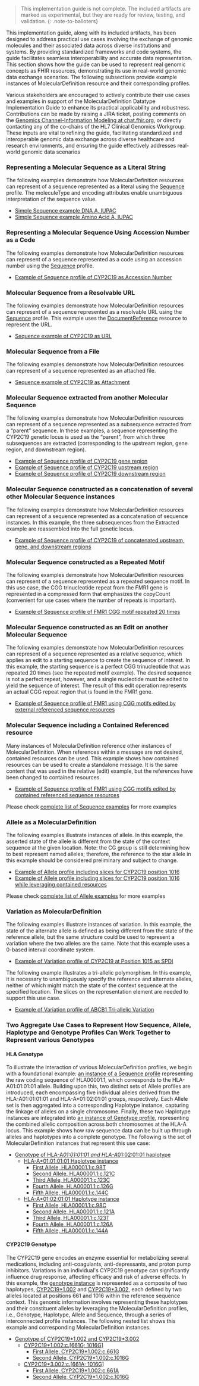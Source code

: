 >This implementation guide is not complete. The included artifacts are marked as experimental, but they are ready for review, testing, and validation.
{: .note-to-balloters}

This implementation guide, along with its included artifacts, has been designed to address practical use cases involving the exchange of genomic molecules and their associated data across diverse institutions and systems. By providing standardized frameworks and code systems, the guide facilitates seamless interoperability and accurate data representation. This section shows how the guide can be used to represent real genomic concepts as FHIR resources, demonstrating its use in real-world genomic data exchange scenarios. The following subsections provide example instances of MolecularDefinition resource and their corresponding profiles.

Various stakeholders are encouraged to actively contribute their use cases and examples in support of the MolecularDefinition Datatype Implementation Guide to enhance its practical applicability and robustness. Contributions can be made by raising a JIRA ticket, posting comments on the [Genomics Channel-Information Modeling at chat.fhir.org](https://chat.fhir.org/#narrow/channel/179197-genomics/topic/Information.20Modeling/with/539164816), or directly contacting any of the co-chairs of the HL7 Clinical Genomics Workgroup. These inputs are vital to refining the guide, facilitating standardized and interoperable genomic data exchange across diverse healthcare and research environments, and ensuring the guide effectively addresses real-world genomic data scenarios

### Representing a Molecular Sequence as a Literal String
The following examples demonstrate how MolecularDefinition resources can represent of a sequence represented as a literal using the [Sequence](StructureDefinition-sequence.html) profile. The moleculeType and encoding attributes enable unambiguous interpretation of the sequence value.

- [Simple Sequence example DNA A, IUPAC](MolecularDefinition-example-sequence-a-dna-iupac.html)
- [Simple Sequence example Amino Acid A, IUPAC](MolecularDefinition-example-sequence-a-aa-iupac.html)

### Representing a Molecular Sequence Using Accession Number as a Code
The following examples demonstrate how MolecularDefinition resources can represent of a sequence represented as a code using an accession number using the [Sequence](StructureDefinition-sequence.html) profile.

- [Example of Sequence profile of CYP2C19 as Accession Number](MolecularDefinition-example-genomic-cyp2c19-accession.html)

### Molecular Sequence from a Resolvable URL
The following examples demonstrate how MolecularDefinition resources can represent of a sequence represented as a resolvable URL using the [Sequence](StructureDefinition-sequence.html) profile. This example uses the [DocumentReference]({{site.data.fhir.path}}documentreference.html) resource to represent the URL.

- [Sequence example of CYP2C19 as URL](MolecularDefinition-example-sequence-cyp2c19-url.html)

### Molecular Sequence from a File
The following examples demonstrate how MolecularDefinition resources can represent of a sequence represented as an attached file.

- [Sequence example of CYP2C19 as Attachment](MolecularDefinition-example-sequence-cyp2c19-attached.html)

### Molecular Sequence extracted from another Molecular Sequence
The following examples demonstrate how MolecularDefinition resources can represent of a sequence represented as a subsequence extracted from a “parent” sequence. In these examples, a sequence representing the CYP2C19 genetic locus is used as the “parent”, from which three subsequences are extracted (corresponding to the upstream region, gene region, and downstream region).

- [Example of Sequence profile of CYP2C19 gene region](MolecularDefinition-example-sequence-cyp2c19-gene-region.html)
- [Example of Sequence profile of CYP2C19 upstream region](MolecularDefinition-example-sequence-cyp2c19-upstream-region.html)
- [Example of Sequence profile of CYP2C19 downstream region](MolecularDefinition-example-sequence-cyp2c19-downstream-region.html)

### Molecular Sequence constructed as a concatenation of several other Molecular Sequence instances
The following examples demonstrate how MolecularDefinition resources can represent of a sequence represented as a concatenation of sequence instances. In this example, the three subsequences from the Extracted example are reassembled into the full genetic locus.

- [Example of Sequence profile of CYP2C19 of concatenated upstream, gene, and downstream regions](MolecularDefinition-example-sequence-cyp2c19-concatenated-regions.html)

### Molecular Sequence constructed as a Repeated Motif
The following examples demonstrate how MolecularDefinition resources can represent of a sequence represented as a repeated sequence motif. In this use case, the CGG trinucleotide repeat from the FMR1 gene is represented in a compressed form that emphasizes the copyCount (convenient for use cases where the number of repeats is important).

- [Example of Sequence profile of FMR1 CGG motif repeated 20 times](MolecularDefinition-example-sequence-fmr1-cgg-20x-repeat.html)

### Molecular Sequence constructed as an Edit on another Molecular Sequence
The following examples demonstrate how MolecularDefinition resources can represent of a sequence represented as a relative sequence, which applies an edit to a starting sequence to create the sequence of interest. In this example, the starting sequence is a perfect CGG trinucleotide that was repeated 20 times (see the repeated motif example). The desired sequence is not a perfect repeat, however, and a single nucleotide must be edited to yield the sequence of interest. The result of this edit operation represents an actual CGG repeat region that is found in the FMR1 gene.

- [Example of Sequence profile of FMR1 using CGG motifs edited by external referenced sequence resources](MolecularDefinition-example-sequence-fmr1-cgg-20x-edited-referenced.html)

### Molecular Sequence including a Contained Referenced resource
Many instances of MolecularDefinition reference other instances of MolecularDefinition. When references within a message are not desired, contained resources can be used. This example shows how contained resources can be used to create a standalone message. It is the same content that was used in the relative (edit) example, but the references have been changed to contained resources.

- [Example of Sequence profile of FMR1 using CGG motifs edited by contained referenced sequence resources](MolecularDefinition-example-sequence-fmr1-cgg-20x-edited-contained.html)

Please check [complete list of Sequence examples](StructureDefinition-sequence-examples.html) for more examples

### Allele as a MolecularDefinition
The following examples illustrate instances of allele. In this example, the asserted state of the allele is different from the state of the context sequence at the given location. Note: the CG group is still determining how to best represent named alleles; therefore, the reference to the star allele in this example should be considered preliminary and subject to change.

- [Example of Allele profile including slices for CYP2C19 position 1016](MolecularDefinition-example-allelesliced-cyp2c19-1016g.html)
- [Example of Allele profile including slices for CYP2C19 position 1016 while leveraging contained resources](MolecularDefinition-example-allelesliced-cyp2c19-1016-cont.html)

Please check [complete list of Allele examples](StructureDefinition-allele-examples.html) for more examples

### Variation as MolecularDefinition
The following examples illustrate instances of variation. In this example, the state of the alternate allele is defined as being different from the state of the reference allele, but the same structure could be used to represent a variation where the two alleles are the same. Note that this example uses a 0-based interval coordinate system.

- [Example of Variation profile of CYP2C19 at Position 1015 as SPDI](MolecularDefinition-example-variation-cyp2c19-1015-spdi.html)

The following example illustrates a tri-allelic polymorphism. In this example, it is necessary to unambiguously specify the reference and alternate alleles, neither of which might match the state of the context sequence at the specified location. The slices on the representation element are needed to support this use case.
- [Example of Variation profile of ABCB1 Tri-allelic Variation](MolecularDefinition-example-variation-tri-allelic-ABCB1.html)

### Two Aggregate Use Cases to Represent How Sequence, Allele, Haplotype and Genotype Profiles Can Work Together to Represent various Genotypes

#### HLA Genotype 
To illustrate the interaction of various MolecularDefinition profiles, we begin with a foundational example: [an instance of a Sequence profile](MolecularDefinition-example-sequence-hla000011.html) representing the raw coding sequence of HLA00001.1, which corresponds to the HLA-A01:01:01:01 allele. Building upon this, two distinct sets of Allele profiles are introduced, each encompassing five individual alleles derived from the HLA-A01:01:01:01 and HLA-A*01:02:01:01 groups, respectively. Each Allele set is then aggregated into a corresponding Haplotype instance, capturing the linkage of alleles on a single chromosome. Finally, these two Haplotype instances are integrated into [an instance of Genotype profile](MolecularDefinition-example-genotype-hla-00001-and-2.html), representing the combined allelic composition across both chromosomes at the HLA-A locus. This example shows how raw sequence data can be built up through alleles and haplotypes into a complete genotype. The following is the set of MolecularDefinition instances that represent this use case:

- [Genotype of HLA-A*01:01:01:01 and HLA-A*01:02:01:01 haplotype](MolecularDefinition-example-genotype-hla-00001-and-2.html)
   - [HLA-A*01:01:01:01 Haplotype instance](MolecularDefinition-example-haplotype-hla-00001.html)
      - [First Allele, HLA00001.1:c.98T](MolecularDefinition-example-allelesliced-hla-98-t.html)
      - [Second Allele, HLA00001.1:c.121C](MolecularDefinition-example-allelesliced-hla-121-c.html)
      - [Third Allele, HLA00001.1:c.123C](MolecularDefinition-example-allelesliced-hla-123-c.html)
      - [Fourth Allele, HLA00001.1:c.126G](MolecularDefinition-example-allelesliced-hla-126-g.html)
      - [Fifth Allele, HLA00001.1:c.144C](MolecularDefinition-example-allelesliced-hla-144-c.html)
   - [HLA-A*01:02:01:01 Haplotype instance](MolecularDefinition-example-haplotype-hla-00002.html)
      - [First Allele, HLA00001.1:c.98C](MolecularDefinition-example-allelesliced-hla-98-c.html)
      - [Second Allele, HLA00001.1:c.121A](MolecularDefinition-example-allelesliced-hla-121-a.html)
      - [Third Allele, HLA00001.1:c.123T](MolecularDefinition-example-allelesliced-hla-123-t.html)
      - [Fourth Allele, HLA00001.1:c.126A](MolecularDefinition-example-allelesliced-hla-126-a.html)
      - [Fifth Allele, HLA00001.1:c.144A](MolecularDefinition-example-allelesliced-hla-144-a.html)

#### CYP2C19 Genotype
The CYP2C19 gene encodes an enzyme essential for metabolizing several medications, including anti-coagulants, anti-depressants, and proton pump inhibitors. Variations in an individual's CYP2C19 genotype can significantly influence drug response, affecting efficacy and risk of adverse effects. In this example, the [genotype instance](MolecularDefinition-example-genotype-cyp2c19-1002-and-3.html) is represented as a composite of two haplotypes, [CYP2C19*1.002](MolecularDefinition-example-haplotype-cyp2c19-1002.html) and [CYP2C19*3.002](MolecularDefinition-example-haplotype-cyp2c19-3002.html), each defined by two alleles located at positions 661 and 1016 within the reference sequence context. This genomic information involves representing these haplotypes and their constituent alleles by leveraging the MolecularDefinition profiles, i.e., Genotype, Haplotype, Allele and Sequence, through a series of interconnected profile instances. The following nested list shows this example and corresponding MolecularDefinition instances.

- [Genotype of CYP2C19\*1.002 and CYP2C19\*3.002](MolecularDefinition-example-genotype-cyp2c19-1002-and-3.html)
   - [CYP2C19*1.002:c.[661G; 1016G]](MolecularDefinition-example-haplotype-cyp2c19-1002.html)
      - [First Allele, CYP2C19*1.002:c.661G](MolecularDefinition-example-allelesliced-cyp2c19-661g.html)
      - [Second Allele, CYP2C19*1.002:c.1016G](MolecularDefinition-example-allelesliced-cyp2c19-1016g.html)
   - [CYP2C19*3.002:c.[661A; 1016G]](MolecularDefinition-example-haplotype-cyp2c19-3002.html)
      - [First Allele, CYP2C19*1.002:c.661A](MolecularDefinition-example-allelesliced-cyp2c19-661a.html)
      - [Second Allele, CYP2C19*1.002:c.1016G](MolecularDefinition-example-allelesliced-cyp2c19-1016g.html)


<!-- TODO: Add glossary of genomic terms for implementers -->

